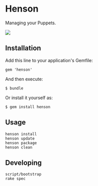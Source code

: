 # Henson

Managing your Puppets.

![](http://userserve-ak.last.fm/serve/_/83451/Jim+Henson.jpg)

## Installation

Add this line to your application's Gemfile:

    gem 'henson'

And then execute:

    $ bundle

Or install it yourself as:

    $ gem install henson

## Usage

```
henson install
henson update
henson package
henson clean
```

## Developing

```
script/bootstrap
rake spec
```
